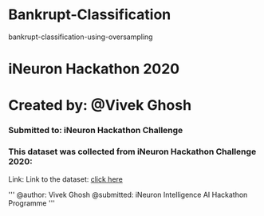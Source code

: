 # Bankrupt-Classification
bankrupt-classification-using-oversampling

# iNeuron Hackathon 2020

<p>
  <h1>
    Created by: @Vivek Ghosh
  </h1>
  <h3>Submitted to: iNeuron Hackathon Challenge</h3>
</p>


### This dataset was collected from iNeuron Hackathon Challenge 2020:
Link: Link to the dataset: <a href="https://drive.google.com/drive/folders/1mBVPLY5_YWcx2C_OdWdLBTDCsVEAhEz-?usp=sharing">click here</a>

'''
@author: Vivek Ghosh
@submitted: iNeuron Intelligence AI Hackathon Programme
'''
